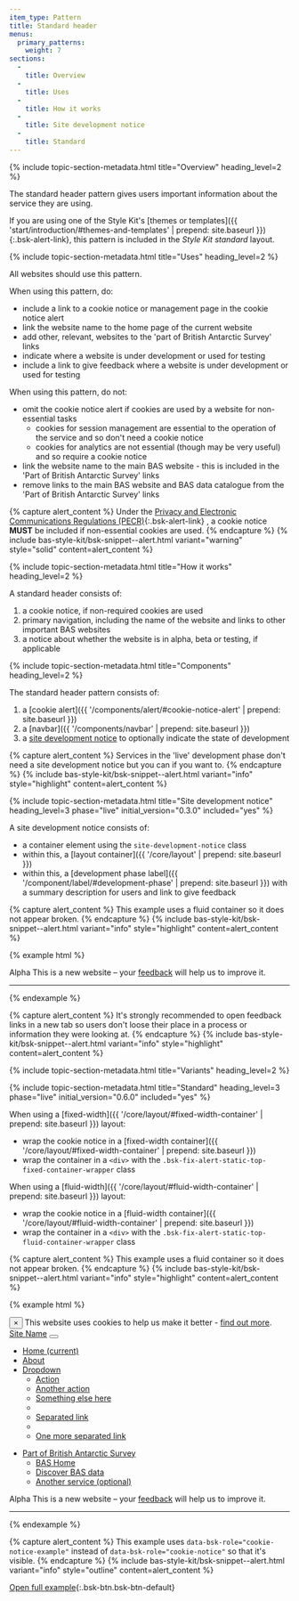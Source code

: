 ```yaml
---
item_type: Pattern
title: Standard header
menus:
  primary_patterns:
    weight: 7
sections:
  -
    title: Overview
  -
    title: Uses
  -
    title: How it works
  -
    title: Site development notice
  -
    title: Standard
---
```


{% include topic-section-metadata.html
  title="Overview"
  heading_level=2
%}

The standard header pattern gives users important information about the service they are using.

If you are using one of the Style Kit's
[themes or templates]({{ 'start/introduction/#themes-and-templates' | prepend: site.baseurl }}){:.bsk-alert-link}, this
pattern is included in the *Style Kit standard* layout.

{% include topic-section-metadata.html
  title="Uses"
  heading_level=2
%}

All websites should use this pattern.

When using this pattern, do:

* include a link to a cookie notice or management page in the cookie notice alert
* link the website name to the home page of the current website
* add other, relevant, websites to the 'part of British Antarctic Survey' links
* indicate where a website is under development or used for testing
* include a link to give feedback where a website is under development or used for testing

When using this pattern, do not:

* omit the cookie notice alert if cookies are used by a website for non-essential tasks
  * cookies for session management are essential to the operation of the service and so don't need a cookie notice
  * cookies for analytics are not essential (though may be very useful) and so require a cookie notice
* link the website name to the main BAS website - this is included in the 'Part of British Antarctic Survey' links
* remove links to the main BAS website and BAS data catalogue from the 'Part of British Antarctic Survey' links

{% capture alert_content %}
Under the
[Privacy and Electronic Communications Regulations (PECR)](https://ico.org.uk/for-organisations/guide-to-pecr/cookies-and-similar-technologies/){:.bsk-alert-link}
, a cookie notice <strong>MUST</strong> be included if non-essential cookies are used.
{% endcapture %}
{% include bas-style-kit/bsk-snippet--alert.html
  variant="warning"
  style="solid"
  content=alert_content
%}

{% include topic-section-metadata.html
  title="How it works"
  heading_level=2
%}

A standard header consists of:

1. a cookie notice, if non-required cookies are used
2. primary navigation, including the name of the website and links to other important BAS websites
3. a notice about whether the website is in alpha, beta or testing, if applicable

{% include topic-section-metadata.html
  title="Components"
  heading_level=2
%}

The standard header pattern consists of:

1. a [cookie alert]({{ '/components/alert/#cookie-notice-alert' | prepend: site.baseurl }})
2. a [navbar]({{ '/components/navbar' | prepend: site.baseurl }})
3. a [site development notice](#site-development-notice) to optionally indicate the state of development

{% capture alert_content %}
Services in the 'live' development phase don't need a site development notice but you can if you want to.
{% endcapture %}
{% include bas-style-kit/bsk-snippet--alert.html
  variant="info"
  style="highlight"
  content=alert_content
%}

{% include topic-section-metadata.html
  title="Site development notice"
  heading_level=3
  phase="live"
  initial_version="0.3.0"
  included="yes"
%}

A site development notice consists of:

* a container element using the `site-development-notice` class
* within this, a [layout container]({{ '/core/layout' | prepend: site.baseurl }})
* within this, a [development phase label]({{ '/component/label/#development-phase' | prepend: site.baseurl }}) with a
  summary description for users and link to give feedback

{% capture alert_content %}
This example uses a fluid container so it does not appear broken.
{% endcapture %}
{% include bas-style-kit/bsk-snippet--alert.html
  variant="info"
  style="highlight"
  content=alert_content
%}

{% example html %}
<div class="site-development-notice">
  <div class="bsk-container-fluid">
    <span class="bsk-label bsk-label-phase-alpha">Alpha</span> This is a new website – your <a href='#' target="_blank">feedback</a>
    will help us to improve it.
    <hr />
  </div>
</div>
{% endexample %}

{% capture alert_content %}
It's strongly recommended to open feedback links in a new tab so users don't loose their place in a process or information they were looking at.
{% endcapture %}
{% include bas-style-kit/bsk-snippet--alert.html
  variant="info"
  style="highlight"
  content=alert_content
%}

{% include topic-section-metadata.html
  title="Variants"
  heading_level=2
%}

{% include topic-section-metadata.html
  title="Standard"
  heading_level=3
  phase="live"
  initial_version="0.6.0"
  included="yes"
%}

When using a [fixed-width]({{ '/core/layout/#fixed-width-container' | prepend: site.baseurl }}) layout:

* wrap the cookie notice in a
[fixed-width container]({{ '/core/layout/#fixed-width-container' | prepend: site.baseurl }})
* wrap the container in a <code>&lt;div&gt;</code> with the `.bsk-fix-alert-static-top-fixed-container-wrapper` class

When using a [fluid-width]({{ '/core/layout/#fluid-width-container' | prepend: site.baseurl }}) layout:

* wrap the cookie notice in a
[fluid-width container]({{ '/core/layout/#fluid-width-container' | prepend: site.baseurl }})
* wrap the container in a <code>&lt;div&gt;</code> with the `.bsk-fix-alert-static-top-fluid-container-wrapper` class

{% capture alert_content %}
This example uses a fluid container so it does not appear broken.
{% endcapture %}
{% include bas-style-kit/bsk-snippet--alert.html
  variant="info"
  style="highlight"
  content=alert_content
%}

{% example html %}
<div class="bsk-fix-alert-static-top-fixed-container-wrapper">
  <div class="bsk-container-fluid">
    <div id="alert-message" class="bsk-alert bsk-alert-static-top bsk-alert-dismissible bsk-alert-solid bsk-alert-cookie-notice" role="alert" data-bsk-role="cookie-notice-example">
      <button type="button" class="bsk-close" data-bs-dismiss="alert" data-bs-target="#alert-message" aria-label="Close">&times;</button>
      This website uses cookies to help us make it better - <a href="#" class="bsk-alert-link">find out more</a>.
    </div>
  </div>
</div>

<nav class="bsk-navbar bsk-navbar-expand-lg bsk-navbar-dark bsk-bg-dark">
  <div class="bsk-container-fluid">
    <!-- Site name and toggle get grouped for better mobile display -->
    <a class="bsk-navbar-brand" href="#">Site Name</a>
    <button type="button" class="bsk-navbar-toggler bsk-ms-auto" data-bs-toggle="collapse" data-bs-target="#bsk-example-navbar-collapse-1" aria-label="Toggle navigation">
      <span class="bsk-navbar-toggler-icon"></span>
    </button>
    <!-- Collect navigation links, forms, and other items for hiding at smaller screen sizes -->
    <div id="bsk-example-navbar-collapse-1" class="bsk-collapse bsk-navbar-collapse">
      <ul class="bsk-nav bsk-navbar-nav">
        <li class="bsk-active"><a href="#" class="bsk-dropdown-item">Home <span class="bsk-visually-hidden">(current)</span></a></li>
        <li><a href="#" class="bsk-dropdown-item">About</a></li>
        <li class="bsk-dropdown">
          <a href="#" class="bsk-dropdown-toggle" data-bs-toggle="dropdown" role="button" aria-haspopup="true" aria-expanded="false">
          Dropdown <span class="bsk-caret"></span></a>
          <ul class="bsk-dropdown-menu bsk-shadow">
            <li><a href="#" class="bsk-dropdown-item">Action</a></li>
            <li><a href="#" class="bsk-dropdown-item">Another action</a></li>
            <li><a href="#" class="bsk-dropdown-item">Something else here</a></li>
            <li role="separator" class="bsk-divider"></li>
            <li><a href="#" class="bsk-dropdown-item">Separated link</a></li>
            <li role="separator" class="bsk-divider"></li>
            <li><a href="#" class="bsk-dropdown-item">One more separated link</a></li>
          </ul>
        </li>
      </ul>
      <ul class="bsk-nav bsk-navbar-nav bsk-ms-auto">
        <li class="bsk-dropdown">
          <a href="#" class="bsk-dropdown-toggle" data-bs-toggle="dropdown" role="button" aria-haspopup="true" aria-expanded="false">
          Part of British Antarctic Survey <span class="bsk-caret"></span></a>
          <ul class="bsk-dropdown-menu bsk-shadow bsk-dropdown-menu-lg-end">
            <li><a href="https://www.bas.ac.uk" class="bsk-dropdown-item">BAS Home</a></li>
            <li><a href="https://data.bas.ac.uk" class="bsk-dropdown-item">Discover BAS data</a></li>
            <li><a href="#" class="bsk-dropdown-item">Another service (optional)</a></li>
          </ul>
        </li>
      </ul>
    </div>
  </div>
</nav>

<div class="site-development-notice">
  <div class="bsk-container-fluid">
    <span class="bsk-label bsk-label-phase-alpha">Alpha</span> This is a new website – your <a href='#'>feedback</a>
    will help us to improve it.
    <hr />
  </div>
</div>
{% endexample %}

{% capture alert_content %}
This example uses `data-bsk-role="cookie-notice-example"` instead of `data-bsk-role="cookie-notice"` so that it's visible.
{% endcapture %}
{% include bas-style-kit/bsk-snippet--alert.html
  variant="info"
  style="outline"
  content=alert_content
%}

[Open full example](https://style-kit-testbed.web.bas.ac.uk/master/p/0017--standard-header-external.html){:.bsk-btn.bsk-btn-default}
